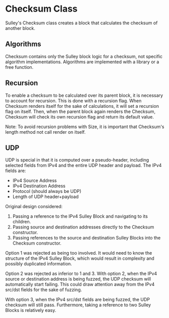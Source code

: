 Checksum Class
==============
Sulley's Checksum class creates a block that calculates the checksum of another
block.

Algorithms
----------
Checksum contains only the Sulley block logic for a checksum, not specific
algorithm implementations.
Algorithms are implemented with a library or a free function.

Recursion
---------
To enable a checksum to be calculated over its parent block, it is necessary
to account for recursion.
This is done with a recursion flag.
When Checksum renders itself for the sake of calculations, it will set a
recursion flag on itself.
Then, when the parent block again renders the Checksum, Checksum will check its
own recursion flag and return its default value.

Note: To avoid recursion problems with Size, it is important that Checksum's
length method not call render on itself.

UDP
---
UDP is special in that it is computed over a pseudo-header, including selected
fields from IPv4 and the entire UDP header and payload.
The IPv4 fields are:

 * IPv4 Source Address
 * IPv4 Destination Address
 * Protocol (should always be UDP)
 * Length of UDP header+payload

Original design considered:

 1. Passing a reference to the IPv4 Sulley Block and navigating to its children.
 2. Passing source and destination addresses directly to the Checksum
    constructor.
 3. Passing references to the source and destination Sulley Blocks into the
    Checksum constructor.
    
Option 1 was rejected as being too involved.
It would need to know the structure of the IPv4 Sulley Block, which would
result in complexity and possibly duplicated information.

Option 2 was rejected as inferior to 1 and 3.
With option 2, when the IPv4 source or destination address is being fuzzed,
the UDP checksum will automatically start failing.
This could draw attention away from the IPv4 src/dst fields for the sake of
fuzzing.

With option 3, when the IPv4 src/dst fields are being fuzzed, the UDP checksum
will still pass.
Furthermore, taking a reference to two Sulley Blocks is relatively easy.